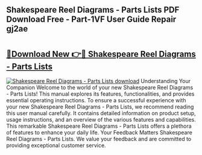 ## Shakespeare Reel Diagrams - Parts Lists PDF Download Free - Part-1VF User Guide Repair gj2ae

# <h2><a href="http://dfpdoko.blite.top/?on=Shakespeare+Reel+Diagrams+-+Parts+Lists">🔗Download New 👉🔴 Shakespeare Reel Diagrams - Parts Lists</a></h2>

[![Shakespeare Reel Diagrams - Parts Lists download](https://i.imgur.com/lujVjoI.png)](http://dfpdoko.blite.top/?on=Shakespeare+Reel+Diagrams+-+Parts+Lists)
Understanding Your Companion Welcome to the world of your new Shakespeare Reel Diagrams - Parts Lists! This manual explores its features, functionalities, and provides essential operating instructions. To ensure a successful experience with your new Shakespeare Reel Diagrams - Parts Lists, we recommend reading this user manual carefully. It contains detailed information on product setup, usage instructions, and an overview of the various features and capabilities. This remarkable Shakespeare Reel Diagrams - Parts Lists offers a plethora of features to enhance your daily life. Your Feedback Matters Shakespeare Reel Diagrams - Parts Lists. We value your feedback and are committed to providing exceptional customer service.
